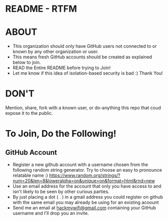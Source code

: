 # README - RTFM

# ABOUT
- This organization should only have GitHub users not connected to or known by any other organization or user.
- This means fresh GitHub accounts should be created as explained below to join.
- READ the Entire README before trying to Join!
- Let me know if this idea of isolation-based security is bad :)
Thank You!

DON'T
=====
Mention, share, fork with a known user, or do-anything this repo that coud expose it to the public.

To Join, Do the Following!
=============================

GitHub Account
--------------
- Register a new github account with a username chosen from the following random string generator. Try to choose an easy to pronounce relatable name :) https://www.random.org/strings/?num=20&len=8&loweralpha=on&unique=on&format=html&rnd=new
- Use an email address for the account that only you have access to and isn't likely to be seen by other curious parties.
- By just placing a dot ( . ) in a gmail address you could register on github with the same email you may already be using for an existing acoount
- Send me an email at hackmywifi@gmail.com containing your GitHub username and I'll drop you an invite.

